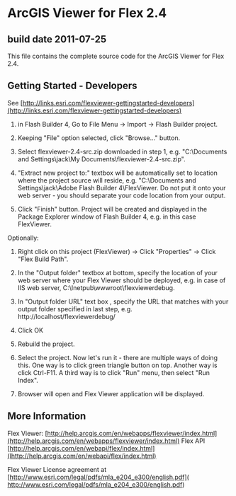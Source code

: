 # ArcGIS Viewer for Flex 2.4
build date 2011-07-25
----------------------------

This file contains the complete source code for the ArcGIS Viewer for Flex 2.4.

Getting Started - Developers
----------------------------

See [http://links.esri.com/flexviewer-gettingstarted-developers](http://links.esri.com/flexviewer-gettingstarted-developers)

1. in Flash Builder 4, Go to File Menu -> Import -> Flash Builder project.

2. Keeping "File" option selected, click "Browse..." button.

3. Select flexviewer-2.4-src.zip downloaded in step 1, e.g. "C:\Documents and Settings\jack\My Documents\flexviewer-2.4-src.zip".

4. "Extract new project to:" textbox will be automatically set to location where the project source will reside,
    e.g. "C:\Documents and Settings\jack\Adobe Flash Builder 4\FlexViewer.
    Do not put it onto your web server - you should separate your code location from your output.

5. Click "Finish" button. Project will be created and displayed in the Package Explorer window of Flash Builder 4, e.g. in this case FlexViewer.


Optionally:

1. Right click on this project (FlexViewer) -> Click "Properties" -> Click "Flex Build Path".

2. In the "Output folder" textbox at bottom, specify the location of your web server where your
    Flex Viewer should be deployed, e.g. in case of IIS web server, C:\Inetpub\wwwroot\flexviewerdebug.

3. In "Output folder URL" text box , specify the URL that matches with your output folder specified
    in last step, e.g. http://localhost/flexviewerdebug/

4. Click OK

5. Rebuild the project.

6. Select the project. Now let's run it - there are multiple ways of doing this.
    One way is to click green triangle button on top.
    Another way is click Ctrl-F11.
    A third way is to click "Run" menu, then select "Run Index".

7. Browser will open and Flex Viewer application will be displayed.


More Information
----------------

Flex Viewer: [http://help.arcgis.com/en/webapps/flexviewer/index.html](http://help.arcgis.com/en/webapps/flexviewer/index.html)
Flex API [http://help.arcgis.com/en/webapi/flex/index.html](lhttp://help.arcgis.com/en/webapi/flex/index.html)

Flex Viewer License agreement at [http://www.esri.com/legal/pdfs/mla_e204_e300/english.pdf]( http://www.esri.com/legal/pdfs/mla_e204_e300/english.pdf)
